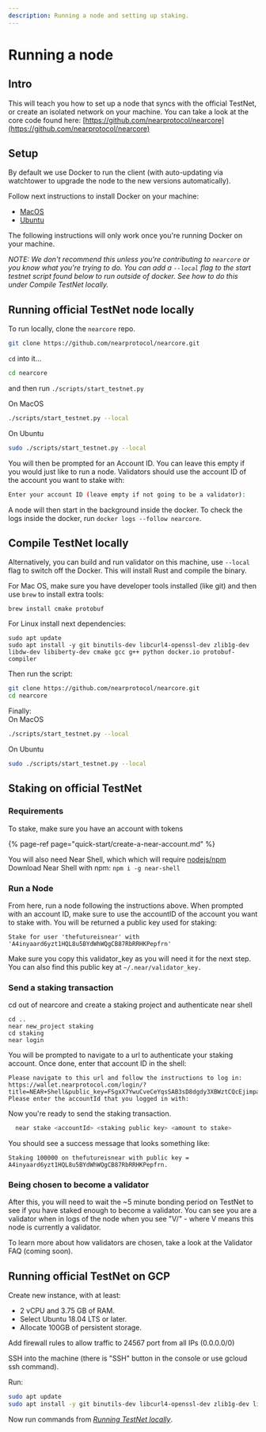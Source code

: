 ```yaml
---
description: Running a node and setting up staking.
---
```


# Running a node

## Intro

This will teach you how to set up a node that syncs with the official TestNet, or create an isolated network on your machine. You can take a look at the core code found here: [https://github.com/nearprotocol/nearcore](https://github.com/nearprotocol/nearcore)

## Setup

By default we use Docker to run the client \(with auto-updating via watchtower to upgrade the node to the new versions automatically\).

Follow next instructions to install Docker on your machine:

* [MacOS](https://docs.docker.com/docker-for-mac/install/)
* [Ubuntu](https://docs.docker.com/install/linux/docker-ce/ubuntu/)

The following instructions will only work once you're running Docker on your machine.

_NOTE: We don't recommend this unless you're contributing to `nearcore` or you know what you're trying to do. You can add a `--local` flag to the start testnet script found below to run outside of docker. See how to do this under Compile TestNet locally._

## Running official TestNet node locally

To run locally, clone the `nearcore` repo. 

```bash
git clone https://github.com/nearprotocol/nearcore.git
```

`cd` into it...

```bash
cd nearcore
```

and then run `./scripts/start_testnet.py`

On MacOS

```bash
./scripts/start_testnet.py --local
```

On Ubuntu

```bash
sudo ./scripts/start_testnet.py --local
```

You will then be prompted for an Account ID. You can leave this empty if you would just like to run a node. Validators should use the account ID of the account you want to stake with:

```bash
Enter your account ID (leave empty if not going to be a validator):
```

A node will then start in the background inside the docker. To check the logs inside the docker, run `docker logs --follow nearcore`.

## Compile TestNet locally

Alternatively, you can build and run validator on this machine, use `--local` flag to switch off the Docker. This will install Rust and compile the binary.

For Mac OS, make sure you have developer tools installed \(like git\) and then use `brew` to install extra tools:

```text
brew install cmake protobuf
```

For Linux install next dependencies:

```text
sudo apt update
sudo apt install -y git binutils-dev libcurl4-openssl-dev zlib1g-dev libdw-dev libiberty-dev cmake gcc g++ python docker.io protobuf-compiler
```

Then run the script:

```bash
git clone https://github.com/nearprotocol/nearcore.git
cd nearcore
```

Finally:  
On MacOS

```bash
./scripts/start_testnet.py --local
```

On Ubuntu

```bash
sudo ./scripts/start_testnet.py --local
```

## Staking on official TestNet

### Requirements

To stake, make sure you have an account with tokens

{% page-ref page="quick-start/create-a-near-account.md" %}

You will also need Near Shell, which which will require [nodejs/npm](https://www.npmjs.com/get-npm)  
Download Near Shell with npm: `npm i -g near-shell`

### Run a Node

From here, run a node following the instructions above. When prompted with an account ID, make sure to use the accountID of the account you want to stake with. You will be returned a public key used for staking:

`Stake for user 'thefutureisnear' with 'A4inyaard6yzt1HQL8u5BYdWhWQgCB87RbRRHKPepfrn'`

Make sure you copy this validator\_key as you will need it for the next step. You can also find this public key at `~/.near/validator_key.`

### Send a staking transaction

cd out of nearcore and create a staking project and authenticate near shell

```text
cd ..
near new_project staking
cd staking
near login
```

You will be prompted to navigate to a url to authenticate your staking account. Once done, enter that account ID in the shell:

```text
Please navigate to this url and follow the instructions to log in: 
https://wallet.nearprotocol.com/login/?title=NEAR+Shell&public_key=FSgxX7YwuCveCeYqsSAB3sD8dgdy3XBWztCQcEjimpaN
Please enter the accountId that you logged in with:
```

Now you're ready to send the staking transaction.

```bash
  near stake <accountId> <staking public key> <amount to stake>
```

You should see a success message that looks something like:

```text
Staking 100000 on thefutureisnear with public key = A4inyaard6yzt1HQL8u5BYdWhWQgCB87RbRRHKPepfrn.
```

### Being chosen to become a validator

After this, you will need to wait the ~5 minute bonding period on TestNet to see if you have staked enough to become a validator. You can see you are a validator when in logs of the node when you see "V/" - where V means this node is currently a validator.

To learn more about how validators are chosen, take a look at the Validator FAQ \(coming soon\).

## Running official TestNet on GCP

Create new instance, with at least:

* 2 vCPU and 3.75 GB of RAM.
* Select Ubuntu 18.04 LTS or later.
* Allocate 100GB of persistent storage.

Add firewall rules to allow traffic to 24567 port from all IPs \(0.0.0.0/0\)

SSH into the machine \(there is "SSH" button in the console or use gcloud ssh command\).

Run:

```bash
sudo apt update
sudo apt install -y git binutils-dev libcurl4-openssl-dev zlib1g-dev libdw-dev libiberty-dev cmake gcc g++ python docker.io protobuf-compiler
```

Now run commands from [_Running TestNet locally_](running-a-node.md#running-official-testnet-node-locally).

